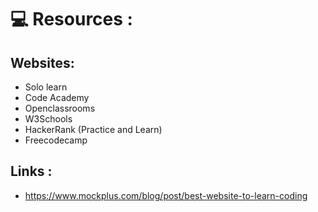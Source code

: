# :computer: Resources : <br />

## Websites: <br />
- Solo learn 
- Code Academy 
- Openclassrooms
- W3Schools 
- HackerRank (Practice and Learn) 
- Freecodecamp 

## Links : <br />
- https://www.mockplus.com/blog/post/best-website-to-learn-coding

